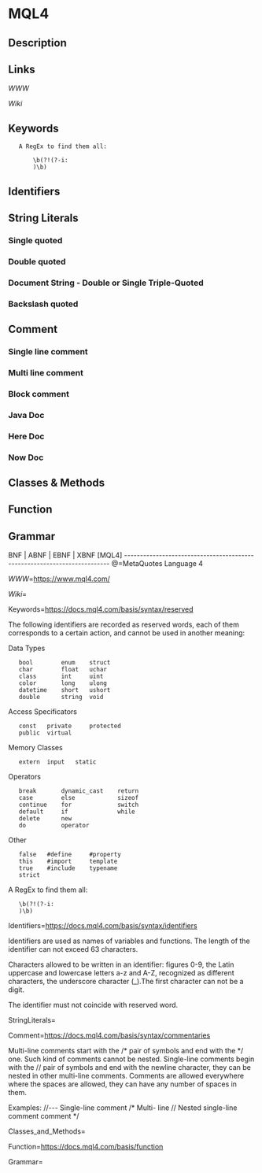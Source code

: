 
# MQL4

## Description


## Links

_WWW_

_Wiki_


## Keywords
~~~
   A RegEx to find them all:

       \b(?!(?-i:
       )\b)
~~~


## Identifiers


## String Literals

### Single quoted

### Double quoted

### Document String - Double or Single Triple-Quoted

### Backslash quoted


## Comment

### Single line comment

### Multi line comment

### Block comment

### Java Doc

### Here Doc

### Now Doc


## Classes & Methods


## Function


## Grammar

BNF | ABNF | EBNF | XBNF
[MQL4] -------------------------------------------------------------------------
@=MetaQuotes Language 4

_WWW_=https://www.mql4.com/

_Wiki_=

Keywords=https://docs.mql4.com/basis/syntax/reserved

   The following identifiers are recorded as reserved words, each of them
   corresponds to a certain action, and cannot be used in another meaning:

   Data Types

       bool        enum    struct
       char        float   uchar
       class       int     uint
       color       long    ulong
       datetime    short   ushort
       double      string  void

   Access Specificators

       const   private     protected
       public  virtual

   Memory Classes

       extern  input   static

   Operators

       break       dynamic_cast    return
       case        else            sizeof
       continue    for             switch
       default     if              while
       delete      new
       do          operator

   Other

       false   #define     #property
       this    #import     template
       true    #include    typename
       strict


   A RegEx to find them all:

       \b(?!(?-i:
       )\b)

Identifiers=https://docs.mql4.com/basis/syntax/identifiers

   Identifiers are used as names of variables and functions. The length of
   the identifier can not exceed 63 characters.

   Characters allowed to be written in an identifier: figures 0-9, the Latin
   uppercase and lowercase letters a-z and A-Z, recognized as different
   characters, the underscore character (_).The first character can not be
   a digit.

   The identifier must not coincide with reserved word.

StringLiterals=

Comment=https://docs.mql4.com/basis/syntax/commentaries

   Multi-line comments start with the /* pair of symbols and end with
   the */ one. Such kind of comments cannot be nested. Single-line comments
   begin with the // pair of symbols and end with the newline character, they
   can be nested in other multi-line comments. Comments are allowed everywhere
   where the spaces are allowed, they can have any number of spaces in them.

   Examples:
       //--- Single-line comment
       /*  Multi-
           line         // Nested single-line comment
           comment
       */

Classes_and_Methods=

Function=https://docs.mql4.com/basis/function

Grammar=

